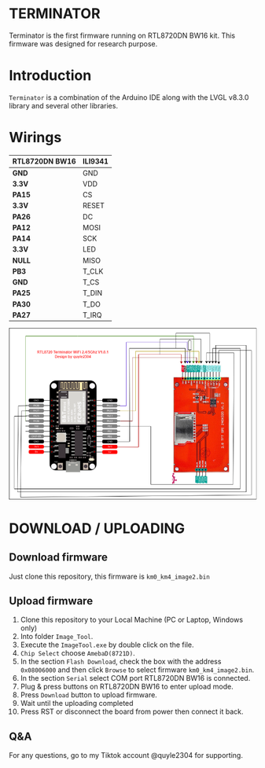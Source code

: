 # TERMINATOR
Terminator is the first firmware running on RTL8720DN BW16 kit.
This firmware was designed for research purpose.


# Introduction

`Terminator` is a combination of the Arduino IDE along with the LVGL v8.3.0 library and several other libraries.

# Wirings
| **RTL8720DN BW16** | **ILI9341** |
| ------------------ | --------- |
| **GND**            | GND       |
| **3.3V**           | VDD       |
| **PA15**           | CS        |
| **3.3V**           | RESET     |
| **PA26**           | DC        |
| **PA12**           | MOSI      |
| **PA14**           | SCK       |
| **3.3V**           | LED       |
| **NULL**           | MISO      |
| **PB3**            | T_CLK     |
| **GND**            | T_CS      |
| **PA25**           | T_DIN     |
| **PA30**           | T_DO      |
| **PA27**           | T_IRQ     |

![terminator wirings](./image/wiring%20diagram.png)

# DOWNLOAD / UPLOADING

## Download firmware
Just clone this repository, this firmware is `km0_km4_image2.bin`

## Upload firmware
1. Clone this repository to your Local Machine (PC or Laptop, Windows only)
2. Into folder `Image_Tool`.
3. Execute the `ImageTool.exe` by double click on the file.
4. `Chip Select` choose `AmebaD(8721D)`.
5. In the section `Flash Download`, check the box with the address `0x08006000` and then click `Browse` to select firmware `km0_km4_image2.bin`.
6. In the section `Serial` select COM port RTL8720DN BW16 is connected.
7. Plug & press buttons on RTL8720DN BW16 to enter upload mode.
8. Press `Download` button to upload firmware.
9. Wait until the uploading completed
10. Press RST or disconnect the board from power then connect it back.

## Q&A

For any questions, go to my Tiktok account @quyle2304 for supporting.
